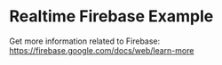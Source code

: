 # Realtime Firebase Example
Get more information related to Firebase: 
https://firebase.google.com/docs/web/learn-more
